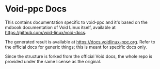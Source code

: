 # Void-ppc Docs

This contains documentation specific to void-ppc and it's based on the mdbook
documentation of Void Linux itself, available at
<https://github.com/void-linux/void-docs>.

The generated result is available at <https://docs.voidlinux-ppc.org>. Refer
to the official docs for generic things; this is meant for specific docs only.

Since the structure is forked from the official Void docs, the whole repo is
provided under the same license as the original.
